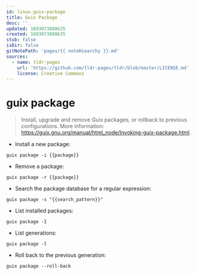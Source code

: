 ```yaml
---
id: linux.guix-package
title: Guix Package
desc: ''
updated: 1693073888635
created: 1693073888635
stub: false
isDir: false
gitNotePath: 'pages/{{ noteHiearchy }}.md'
sources:
  - name: tldr-pages
    url: 'https://github.com/tldr-pages/tldr/blob/master/LICENSE.md'
    license: Creative Commons
---
```

# guix package

> Install, upgrade and remove Guix packages, or rollback to previous configurations.
> More information: <https://guix.gnu.org/manual/html_node/Invoking-guix-package.html>.

- Install a new package:

`guix package -i {{package}}`

- Remove a package:

`guix package -r {{package}}`

- Search the package database for a regular expression:

`guix package -s "{{search_pattern}}"`

- List installed packages:

`guix package -I`

- List generations:

`guix package -l`

- Roll back to the previous generation:

`guix package --roll-back`

